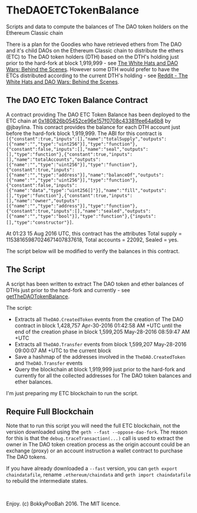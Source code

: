 # TheDAOETCTokenBalance
Scripts and data to compute the balances of The DAO token holders on the Ethereum Classic chain

There is a plan for the Goodies who have retrieved ethers from The DAO and it's child DAOs on the Ethereum Classic chain to distribute the ethers (ETC) to The DAO token holders (DTH) based on the DTH's holding just prior to the hard-fork at block 1,919,999 - see [The White Hats and DAO Wars: Behind the Scenes](https://blog.bity.com/2016/08/13/the-white-hats-and-dao-wars-behind-the-scenes/). However some DTH would prefer to have the ETCs distributed according to the current DTH's holding - see [Reddit - The White Hats and DAO Wars: Behind the Scenes](https://www.reddit.com/r/ethereum/comments/4xlxd3/the_white_hats_and_dao_wars_behind_the_scenes/).

## The DAO ETC Token Balance Contract
A contract providing The DAO ETC Token Balance has been deployed to the ETC chain at [0x180826b05452ce96e157f0708c43381fee64a6b8](http://unforked.info/addr/0x180826b05452ce96e157f0708c43381fee64a6b8) by @jbaylina. This conract provides the balance for each DTH account just before the hard-fork block 1,919,999. The ABI for this contract is `[{"constant":true,"inputs":[],"name":"totalSupply","outputs":[{"name":"","type":"uint256"}],"type":"function"},{"constant":false,"inputs":[],"name":"seal","outputs":[],"type":"function"},{"constant":true,"inputs":[],"name":"totalAccounts","outputs":[{"name":"","type":"uint256"}],"type":"function"},{"constant":true,"inputs":[{"name":"","type":"address"}],"name":"balanceOf","outputs":[{"name":"","type":"uint256"}],"type":"function"},{"constant":false,"inputs":[{"name":"data","type":"uint256[]"}],"name":"fill","outputs":[],"type":"function"},{"constant":true,"inputs":[],"name":"owner","outputs":[{"name":"","type":"address"}],"type":"function"},{"constant":true,"inputs":[],"name":"sealed","outputs":[{"name":"","type":"bool"}],"type":"function"},{"inputs":[],"type":"constructor"}]`. 

At 01:23 15 Aug 2016 UTC, this contract has the attributes Total supply = 11538165987024671407837618, Total accounts = 22092, Sealed = yes. 

The script below will be modified to verify the balances in this contract.

## The Script
A script has been written to extract The DAO token and ether balances of DTHs just prior to the hard-fork and currently - see [getTheDAOTokenBalance](https://github.com/bokkypoobah/TheDAOETCTokenBalance/blob/master/getTheDAOTokenBalance). 

The script:
* Extracts all `TheDAO.CreatedToken` events from the creation of The DAO contract in block 1,428,757 Apr-30-2016 01:42:58 AM +UTC until the end of the creation phase in block 1,599,205 May-28-2016 08:59:47 AM +UTC
* Extracts all `TheDAO.Transfer` events from block 1,599,207 May-28-2016 09:00:07 AM +UTC to the current block
* Save a hashmap of the addresses involved in the `TheDAO.CreatedToken` and `TheDAO.Transfer` events
* Query the blockchain at block 1,919,999 just prior to the hard-fork and currently for all the collected addresses for The DAO token balances and ether balances.

I'm just preparing my ETC blockchain to run the script.

## Require Full Blockchain
Note that to run this script you will need the full ETC blockchain, not the version downloaded using the `geth --fast --oppose-dao-fork`. The reason for this is that the `debug.traceTransaction(...)` call is used to extract the owner in The DAO token creation process as the origin account could be an exchange (proxy) or an account instruction a wallet contract to purchase The DAO tokens.

If you have already downloaded a `--fast` version, you can `geth export chaindatafile`, rename `.ethereum/chaindata` and `geth import chaindatafile` to rebuild the intermediate states.

<br />

Enjoy. (c) BokkyPooBah 2016. The MIT licence.
